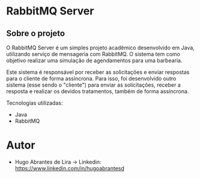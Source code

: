 # RabbitMQ Server

## Sobre o projeto
O RabbitMQ Server é um simples projeto acadêmico desenvolvido em Java, utilizando serviço de mensageria com RabbitMQ.
O sistema tem como objetivo realizar uma simulação de agendamentos para uma barbearia.

Este sistema é responsável por receber as solicitações e enviar respostas para o cliente de forma assíncrona.
Para isso, foi desenvolvido outro sistema (esse sendo o "cliente") para enviar as solicitações, receber a resposta e realizar os devidos tratamentos, também de forma assíncrona.

Tecnologias utilizadas:
- Java
- RabbitMQ

# Autor

- Hugo Abrantes de Lira -> Linkedin: https://www.linkedin.com/in/hugoabrantesd
